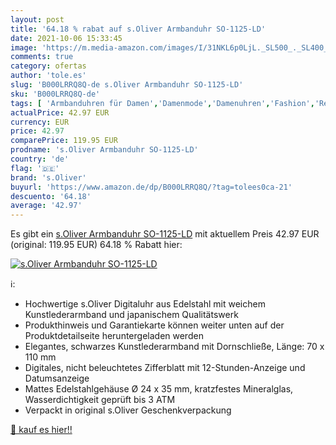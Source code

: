 ```yaml
---
layout: post
title: '64.18 % rabat auf s.Oliver Armbanduhr SO-1125-LD'
date: 2021-10-06 15:33:45
image: 'https://m.media-amazon.com/images/I/31NKL6p0LjL._SL500_._SL400_.jpg'
comments: true
category: ofertas
author: 'tole.es'
slug: 'B000LRRQ8Q-de s.Oliver Armbanduhr SO-1125-LD'
sku: 'B000LRRQ8Q-de'
tags: [ 'Armbanduhren für Damen','Damenmode','Damenuhren','Fashion','Regular Stores','Shops','Uhren','s.oliver', ]
actualPrice: 42.97 EUR
currency: EUR
price: 42.97
comparePrice: 119.95 EUR
prodname: 's.Oliver Armbanduhr SO-1125-LD'
country: 'de'
flag: '🇩🇪'
brand: 's.Oliver'
buyurl: 'https://www.amazon.de/dp/B000LRRQ8Q/?tag=tolees0ca-21'
descuento: '64.18'
average: '42.97'
---
```


Es gibt ein [s.Oliver Armbanduhr SO-1125-LD](https://www.amazon.de/dp/B000LRRQ8Q/?tag=tolees0ca-21) mit aktuellem Preis 42.97 EUR (original: 119.95 EUR) 64.18 % Rabatt hier:

[![s.Oliver Armbanduhr SO-1125-LD](https://m.media-amazon.com/images/I/31NKL6p0LjL._SL500_._SL400_.jpg)](https://www.amazon.de/dp/B000LRRQ8Q/?tag=tolees0ca-21)

ℹ️:

- Hochwertige s.Oliver Digitaluhr aus Edelstahl mit weichem Kunstlederarmband und japanischem Qualitätswerk
- Produkthinweis und Garantiekarte können weiter unten auf der Produktdetailseite heruntergeladen werden
- Elegantes, schwarzes Kunstlederarmband mit Dornschließe, Länge: 70 x 110 mm
- Digitales, nicht beleuchtetes Zifferblatt mit 12-Stunden-Anzeige und Datumsanzeige
- Mattes Edelstahlgehäuse Ø 24 x 35 mm, kratzfestes Mineralglas, Wasserdichtigkeit geprüft bis 3 ATM
- Verpackt in original s.Oliver Geschenkverpackung

[🛒 kauf es hier!!](https://www.amazon.de/dp/B000LRRQ8Q/?tag=tolees0ca-21)
